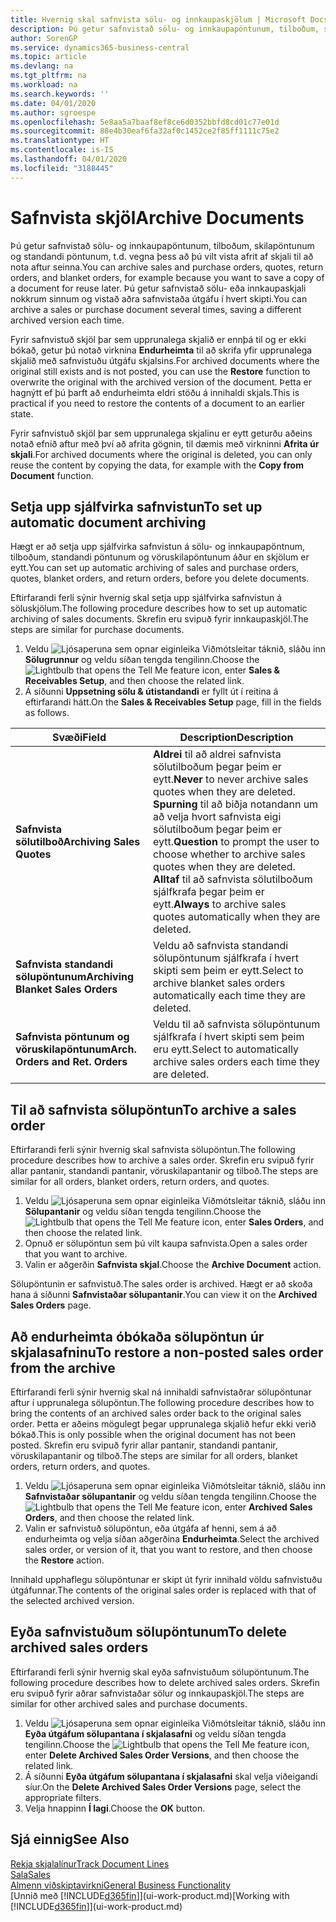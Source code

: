 ```yaml
---
title: Hvernig skal safnvista sölu- og innkaupaskjölum | Microsoft Docs
description: Þú getur safnvistað sölu- og innkaupapöntunum, tilboðum, skilapöntunum og standandi pöntunum og þú getur notað skráða skjalið til að endurskapa skjalið sem það var safnvistað frá.
author: SorenGP
ms.service: dynamics365-business-central
ms.topic: article
ms.devlang: na
ms.tgt_pltfrm: na
ms.workload: na
ms.search.keywords: ''
ms.date: 04/01/2020
ms.author: sgroespe
ms.openlocfilehash: 5e8aa5a7baaf8ef8ce6d0352bbfd8cd01c77e01d
ms.sourcegitcommit: 88e4b30eaf6fa32af0c1452ce2f85ff1111c75e2
ms.translationtype: HT
ms.contentlocale: is-IS
ms.lasthandoff: 04/01/2020
ms.locfileid: "3188445"
---
```

# <a name="archive-documents"></a><span data-ttu-id="3b1e2-103">Safnvista skjöl</span><span class="sxs-lookup"><span data-stu-id="3b1e2-103">Archive Documents</span></span>
<span data-ttu-id="3b1e2-104">Þú getur safnvistað sölu- og innkaupapöntunum, tilboðum, skilapöntunum og standandi pöntunum, t.d. vegna þess að þú vilt vista afrit af skjali til að nota aftur seinna.</span><span class="sxs-lookup"><span data-stu-id="3b1e2-104">You can archive sales and purchase orders, quotes, return orders, and blanket orders, for example because you want to save a copy of a document for reuse later.</span></span> <span data-ttu-id="3b1e2-105">Þú getur safnvistað sölu- eða innkaupaskjali nokkrum sinnum og vistað aðra safnvistaða útgáfu í hvert skipti.</span><span class="sxs-lookup"><span data-stu-id="3b1e2-105">You can archive a sales or purchase document several times, saving a different archived version each time.</span></span>

<span data-ttu-id="3b1e2-106">Fyrir safnvistuð skjöl þar sem upprunalega skjalið er ennþá til og er ekki bókað, getur þú notað virknina **Endurheimta** til að skrifa yfir upprunalega skjalið með safnvistuðu útgáfu skjalsins.</span><span class="sxs-lookup"><span data-stu-id="3b1e2-106">For archived documents where the original still exists and is not posted, you can use the **Restore** function to overwrite the original with the archived version of the document.</span></span> <span data-ttu-id="3b1e2-107">Þetta er hagnýtt ef þú þarft að endurheimta eldri stöðu á innihaldi skjals.</span><span class="sxs-lookup"><span data-stu-id="3b1e2-107">This is practical if you need to restore the contents of a document to an earlier state.</span></span>

<span data-ttu-id="3b1e2-108">Fyrir safnvistuð skjöl þar sem upprunalega skjalinu er eytt geturðu aðeins notað efnið aftur með því að afrita gögnin, til dæmis með virkninni **Afrita úr skjali**.</span><span class="sxs-lookup"><span data-stu-id="3b1e2-108">For archived documents where the original is deleted, you can only reuse the content by copying the data, for example with the **Copy from Document** function.</span></span>   

## <a name="to-set-up-automatic-document-archiving"></a><span data-ttu-id="3b1e2-109">Setja upp sjálfvirka safnvistun</span><span class="sxs-lookup"><span data-stu-id="3b1e2-109">To set up automatic document archiving</span></span>  
<span data-ttu-id="3b1e2-110">Hægt er að setja upp sjálfvirka safnvistun á sölu- og innkaupapöntnum, tilboðum, standandi pöntunum og vöruskilapöntunum áður en skjölum er eytt.</span><span class="sxs-lookup"><span data-stu-id="3b1e2-110">You can set up automatic archiving of sales and purchase orders, quotes, blanket orders, and return orders, before you delete documents.</span></span>

<span data-ttu-id="3b1e2-111">Eftirfarandi ferli sýnir hvernig skal setja upp sjálfvirka safnvistun á söluskjölum.</span><span class="sxs-lookup"><span data-stu-id="3b1e2-111">The following procedure describes how to set up automatic archiving of sales documents.</span></span> <span data-ttu-id="3b1e2-112">Skrefin eru svipuð fyrir innkaupaskjöl.</span><span class="sxs-lookup"><span data-stu-id="3b1e2-112">The steps are similar for purchase documents.</span></span>
1.  <span data-ttu-id="3b1e2-113">Veldu ![Ljósaperuna sem opnar eiginleika Viðmótsleitar](media/ui-search/search_small.png "Segðu mér hvað þú vilt gera") táknið, sláðu inn **Sölugrunnur** og veldu síðan tengda tengilinn.</span><span class="sxs-lookup"><span data-stu-id="3b1e2-113">Choose the ![Lightbulb that opens the Tell Me feature](media/ui-search/search_small.png "Tell me what you want to do") icon, enter **Sales & Receivables Setup**, and then choose the related link.</span></span>
2. <span data-ttu-id="3b1e2-114">Á síðunni **Uppsetning sölu & útistandandi** er fyllt út í reitina á eftirfarandi hátt.</span><span class="sxs-lookup"><span data-stu-id="3b1e2-114">On the **Sales & Receivables Setup** page, fill in the fields as follows.</span></span>

|<span data-ttu-id="3b1e2-115">Svæði</span><span class="sxs-lookup"><span data-stu-id="3b1e2-115">Field</span></span>|<span data-ttu-id="3b1e2-116">Description</span><span class="sxs-lookup"><span data-stu-id="3b1e2-116">Description</span></span>|
|-----|-----------|
|<span data-ttu-id="3b1e2-117">**Safnvista sölutilboð**</span><span class="sxs-lookup"><span data-stu-id="3b1e2-117">**Archiving Sales Quotes**</span></span>|<span data-ttu-id="3b1e2-118">**Aldrei** til að aldrei safnvista sölutilboðum þegar þeim er eytt.</span><span class="sxs-lookup"><span data-stu-id="3b1e2-118">**Never** to never archive sales quotes when they are deleted.</span></span> <span data-ttu-id="3b1e2-119">**Spurning** til að biðja notandann um að velja hvort safnvista eigi sölutilboðum þegar þeim er eytt.</span><span class="sxs-lookup"><span data-stu-id="3b1e2-119">**Question** to prompt the user to choose whether to archive sales quotes when they are deleted.</span></span> <span data-ttu-id="3b1e2-120">**Alltaf** til að safnvista sölutilboðum sjálfkrafa þegar þeim er eytt.</span><span class="sxs-lookup"><span data-stu-id="3b1e2-120">**Always** to archive sales quotes automatically when they are deleted.</span></span>|
|<span data-ttu-id="3b1e2-121">**Safnvista standandi sölupöntunum**</span><span class="sxs-lookup"><span data-stu-id="3b1e2-121">**Archiving Blanket Sales Orders**</span></span>|<span data-ttu-id="3b1e2-122">Veldu að safnvista standandi sölupöntunum sjálfkrafa í hvert skipti sem þeim er eytt.</span><span class="sxs-lookup"><span data-stu-id="3b1e2-122">Select to archive blanket sales orders automatically each time they are deleted.</span></span>|
|<span data-ttu-id="3b1e2-123">**Safnvista pöntunum og vöruskilapöntunum**</span><span class="sxs-lookup"><span data-stu-id="3b1e2-123">**Arch. Orders and Ret. Orders**</span></span>|<span data-ttu-id="3b1e2-124">Veldu til að safnvista sölupöntunum sjálfkrafa í hvert skipti sem þeim eru eytt.</span><span class="sxs-lookup"><span data-stu-id="3b1e2-124">Select to automatically archive sales orders each time they are deleted.</span></span>|

## <a name="to-archive-a-sales-order"></a><span data-ttu-id="3b1e2-125">Til að safnvista sölupöntun</span><span class="sxs-lookup"><span data-stu-id="3b1e2-125">To archive a sales order</span></span>
<span data-ttu-id="3b1e2-126">Eftirfarandi ferli sýnir hvernig skal safnvista sölupöntun.</span><span class="sxs-lookup"><span data-stu-id="3b1e2-126">The following procedure describes how to archive a sales order.</span></span> <span data-ttu-id="3b1e2-127">Skrefin eru svipuð fyrir allar pantanir, standandi pantanir, vöruskilapantanir og tilboð.</span><span class="sxs-lookup"><span data-stu-id="3b1e2-127">The steps are similar for all orders, blanket orders, return orders, and quotes.</span></span>

1.  <span data-ttu-id="3b1e2-128">Veldu ![Ljósaperuna sem opnar eiginleika Viðmótsleitar](media/ui-search/search_small.png "Segðu mér hvað þú vilt gera") táknið, sláðu inn **Sölupantanir** og veldu síðan tengda tengilinn.</span><span class="sxs-lookup"><span data-stu-id="3b1e2-128">Choose the ![Lightbulb that opens the Tell Me feature](media/ui-search/search_small.png "Tell me what you want to do") icon, enter **Sales Orders**, and then choose the related link.</span></span>  
2.  <span data-ttu-id="3b1e2-129">Opnuð er sölupöntun sem þú vilt kaupa safnvista.</span><span class="sxs-lookup"><span data-stu-id="3b1e2-129">Open a sales order that you want to archive.</span></span>  
3.  <span data-ttu-id="3b1e2-130">Valin er aðgerðin **Safnvista skjal**.</span><span class="sxs-lookup"><span data-stu-id="3b1e2-130">Choose the **Archive Document** action.</span></span>

<span data-ttu-id="3b1e2-131">Sölupöntunin er safnvistuð.</span><span class="sxs-lookup"><span data-stu-id="3b1e2-131">The sales order is archived.</span></span> <span data-ttu-id="3b1e2-132">Hægt er að skoða hana á síðunni **Safnvistaðar sölupantanir**.</span><span class="sxs-lookup"><span data-stu-id="3b1e2-132">You can view it on the **Archived Sales Orders** page.</span></span>

## <a name="to-restore-a-non-posted-sales-order-from-the-archive"></a><span data-ttu-id="3b1e2-133">Að endurheimta óbókaða sölupöntun úr skjalasafninu</span><span class="sxs-lookup"><span data-stu-id="3b1e2-133">To restore a non-posted sales order from the archive</span></span>
<span data-ttu-id="3b1e2-134">Eftirfarandi ferli sýnir hvernig skal ná innihaldi safnvistaðrar sölupöntunar aftur í upprunalega sölupöntun.</span><span class="sxs-lookup"><span data-stu-id="3b1e2-134">The following procedure describes how to bring the contents of an archived sales order back to the original sales order.</span></span> <span data-ttu-id="3b1e2-135">Þetta er aðeins mögulegt þegar upprunalega skjalið hefur ekki verið bókað.</span><span class="sxs-lookup"><span data-stu-id="3b1e2-135">This is only possible when the original document has not been posted.</span></span> <span data-ttu-id="3b1e2-136">Skrefin eru svipuð fyrir allar pantanir, standandi pantanir, vöruskilapantanir og tilboð.</span><span class="sxs-lookup"><span data-stu-id="3b1e2-136">The steps are similar for all orders, blanket orders, return orders, and quotes.</span></span>

1. <span data-ttu-id="3b1e2-137">Veldu ![Ljósaperuna sem opnar eiginleika Viðmótsleitar](media/ui-search/search_small.png "Segðu mér hvað þú vilt gera") táknið, sláðu inn **Safnvistaðar sölupantanir** og veldu síðan tengda tengilinn.</span><span class="sxs-lookup"><span data-stu-id="3b1e2-137">Choose the ![Lightbulb that opens the Tell Me feature](media/ui-search/search_small.png "Tell me what you want to do") icon, enter **Archived Sales Orders**, and then choose the related link.</span></span>
2. <span data-ttu-id="3b1e2-138">Valin er safnvistuð sölupöntun, eða útgáfa af henni, sem á að endurheimta og velja síðan aðgerðina **Endurheimta**.</span><span class="sxs-lookup"><span data-stu-id="3b1e2-138">Select the archived sales order, or version of it, that you want to restore, and then choose the **Restore** action.</span></span>  

<span data-ttu-id="3b1e2-139">Innihald upphaflegu sölupöntunar er skipt út fyrir innihald völdu safnvistuðu útgáfunnar.</span><span class="sxs-lookup"><span data-stu-id="3b1e2-139">The contents of the original sales order is replaced with that of the selected archived version.</span></span>

## <a name="to-delete-archived-sales-orders"></a><span data-ttu-id="3b1e2-140">Eyða safnvistuðum sölupöntunum</span><span class="sxs-lookup"><span data-stu-id="3b1e2-140">To delete archived sales orders</span></span>
<span data-ttu-id="3b1e2-141">Eftirfarandi ferli sýnir hvernig skal eyða safnvistuðum sölupöntunum.</span><span class="sxs-lookup"><span data-stu-id="3b1e2-141">The following procedure describes how to delete archived sales orders.</span></span> <span data-ttu-id="3b1e2-142">Skrefin eru svipuð fyrir aðrar safnvistaðar sölur og innkaupaskjöl.</span><span class="sxs-lookup"><span data-stu-id="3b1e2-142">The steps are similar for other archived sales and purchase documents.</span></span>

1.  <span data-ttu-id="3b1e2-143">Veldu ![Ljósaperuna sem opnar eiginleika Viðmótsleitar](media/ui-search/search_small.png "Segðu mér hvað þú vilt gera") táknið, sláðu inn **Eyða útgáfum sölupantana í skjalasafni** og veldu síðan tengda tengilinn.</span><span class="sxs-lookup"><span data-stu-id="3b1e2-143">Choose the ![Lightbulb that opens the Tell Me feature](media/ui-search/search_small.png "Tell me what you want to do") icon, enter **Delete Archived Sales Order Versions**, and then choose the related link.</span></span>  
2.  <span data-ttu-id="3b1e2-144">Á síðunni **Eyða útgáfum sölupantana í skjalasafni** skal velja viðeigandi síur.</span><span class="sxs-lookup"><span data-stu-id="3b1e2-144">On the **Delete Archived Sales Order Versions** page, select the appropriate filters.</span></span>  
3.  <span data-ttu-id="3b1e2-145">Velja hnappinn **Í lagi**.</span><span class="sxs-lookup"><span data-stu-id="3b1e2-145">Choose the **OK** button.</span></span>

## <a name="see-also"></a><span data-ttu-id="3b1e2-146">Sjá einnig</span><span class="sxs-lookup"><span data-stu-id="3b1e2-146">See Also</span></span>
[<span data-ttu-id="3b1e2-147">Rekja skjalalínur</span><span class="sxs-lookup"><span data-stu-id="3b1e2-147">Track Document Lines</span></span>](across-how-to-track-document-lines.md)  
[<span data-ttu-id="3b1e2-148">Sala</span><span class="sxs-lookup"><span data-stu-id="3b1e2-148">Sales</span></span>](sales-manage-sales.md)  
[<span data-ttu-id="3b1e2-149">Almenn viðskiptavirkni</span><span class="sxs-lookup"><span data-stu-id="3b1e2-149">General Business Functionality</span></span>](ui-across-business-areas.md)  
<span data-ttu-id="3b1e2-150">[Unnið með [!INCLUDE[d365fin](includes/d365fin_md.md)]](ui-work-product.md)</span><span class="sxs-lookup"><span data-stu-id="3b1e2-150">[Working with [!INCLUDE[d365fin](includes/d365fin_md.md)]](ui-work-product.md)</span></span>
